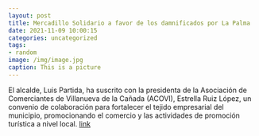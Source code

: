 ```yaml
---
layout: post
title: Mercadillo Solidario a favor de los damnificados por La Palma
date: 2021-11-09 10:00:15
categories: uncategorized
tags:
- random
image: /img/image.jpg
caption: This is a picture
---
```

El alcalde, Luis Partida, ha suscrito con la presidenta de la Asociación de Comerciantes de Villanueva de la Cañada (ACOVI), Estrella Ruiz López, un convenio de colaboración para fortalecer el tejido empresarial del municipio, promocionando el comercio y las actividades de promoción turística a nivel local.  [link](https://www.ayto-villacanada.es/noticias/mercadillo-solidario-a-favor-de-los-damnificados-por-la-palma/)
